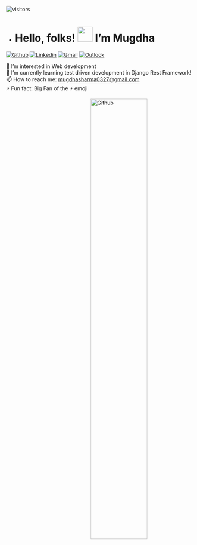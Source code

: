![visitors](https://visitor-badge.glitch.me/badge?page_id=mugdha273.mugdha273)
- # Hello, folks! <img src="https://media.giphy.com/media/hvRJCLFzcasrR4ia7z/giphy.gif" width="40px"> I’m Mugdha  

[![Github](https://img.shields.io/badge/-Github-000?style=flat&logo=Github&logoColor=white)](https://github.com/mugdha273)
[![Linkedin](https://img.shields.io/badge/-LinkedIn-blue?style=flat&logo=Linkedin&logoColor=white)](https://www.linkedin.com/in/mugdha-sharma-34a816200/)
[![Gmail](https://img.shields.io/badge/-Gmail-c14438?style=flat&logo=Gmail&logoColor=white)](mailto:mugdhasharma0327@gmail.com)
[![Outlook](https://img.shields.io/badge/-Outlook-0078D4?style=flat&logo=Microsoft-Outlook&logoColor=white)](mailto:mugdha0327@outlook.com)

👀 I’m interested in Web development  
🌱 I’m currently learning test driven development in Django Rest Framework! 
📫 How to reach me: mugdhasharma0327@gmail.com   
⚡ Fun fact: Big Fan of the ⚡ emoji

<img width="55%" align="right" alt="Github" src="https://raw.githubusercontent.com/onimur/.github/master/.resources/git-header.svg" />


